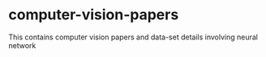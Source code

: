 # computer-vision-papers
This contains computer vision papers and data-set details involving neural network
